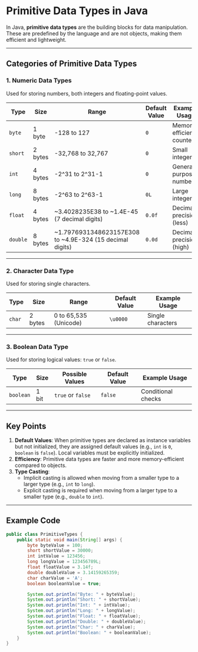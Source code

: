 # Primitive Data Types in Java

In Java, **primitive data types** are the building blocks for data manipulation. These are predefined by the language and are not objects, making them efficient and lightweight.

---

## Categories of Primitive Data Types

### 1. **Numeric Data Types**
Used for storing numbers, both integers and floating-point values.

| Type       | Size       | Range                                     | Default Value | Example Usage            |
|------------|------------|-------------------------------------------|---------------|--------------------------|
| `byte`     | 1 byte     | -128 to 127                               | `0`           | Memory-efficient counters|
| `short`    | 2 bytes    | -32,768 to 32,767                         | `0`           | Small integers           |
| `int`      | 4 bytes    | -2^31 to 2^31-1                           | `0`           | General-purpose numbers  |
| `long`     | 8 bytes    | -2^63 to 2^63-1                           | `0L`          | Large integers           |
| `float`    | 4 bytes    | ~3.4028235E38 to ~1.4E-45 (7 decimal digits) | `0.0f`       | Decimal precision (less) |
| `double`   | 8 bytes    | ~1.7976931348623157E308 to ~4.9E-324 (15 decimal digits) | `0.0d` | Decimal precision (high) |

---

### 2. **Character Data Type**
Used for storing single characters.

| Type       | Size       | Range                     | Default Value | Example Usage    |
|------------|------------|---------------------------|---------------|------------------|
| `char`     | 2 bytes    | 0 to 65,535 (Unicode)     | `\u0000`      | Single characters |

---

### 3. **Boolean Data Type**
Used for storing logical values: `true` or `false`.

| Type       | Size       | Possible Values | Default Value | Example Usage      |
|------------|------------|-----------------|---------------|--------------------|
| `boolean`  | 1 bit      | `true` or `false` | `false`     | Conditional checks |

---

## Key Points
1. **Default Values**: When primitive types are declared as instance variables but not initialized, they are assigned default values (e.g., `int` is `0`, `boolean` is `false`). Local variables must be explicitly initialized.
2. **Efficiency**: Primitive data types are faster and more memory-efficient compared to objects.
3. **Type Casting**:
    - Implicit casting is allowed when moving from a smaller type to a larger type (e.g., `int` to `long`).
    - Explicit casting is required when moving from a larger type to a smaller type (e.g., `double` to `int`).

---

## Example Code
```java
public class PrimitiveTypes {
    public static void main(String[] args) {
        byte byteValue = 100;
        short shortValue = 30000;
        int intValue = 123456;
        long longValue = 123456789L;
        float floatValue = 3.14f;
        double doubleValue = 3.14159265359;
        char charValue = 'A';
        boolean booleanValue = true;

        System.out.println("Byte: " + byteValue);
        System.out.println("Short: " + shortValue);
        System.out.println("Int: " + intValue);
        System.out.println("Long: " + longValue);
        System.out.println("Float: " + floatValue);
        System.out.println("Double: " + doubleValue);
        System.out.println("Char: " + charValue);
        System.out.println("Boolean: " + booleanValue);
    }
}
